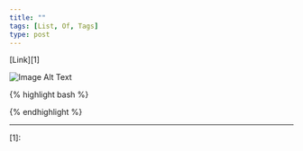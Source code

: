 ```yaml
---
title: ""
tags: [List, Of, Tags]
type: post
---
```


[Link][1]

![Image Alt Text](/images/image.name.png)

{% highlight bash %}

{% endhighlight %}

---

[1]:
